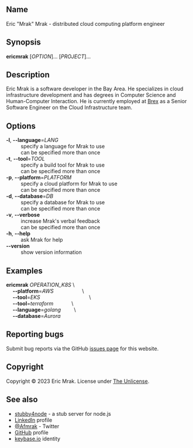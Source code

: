 <script id="typewriter">man ericmrak</script>

## Name

Eric "Mrak" Mrak - distributed cloud computing platform engineer

## Synopsis

__ericmrak__ \[_OPTION_\]... \[_PROJECT_\]...

## Description

Eric Mrak is a software developer in the Bay Area. He specializes in cloud infrastructure
development and has degrees in Computer Science and Human-Computer Interaction.
He is currently employed at [Brex](https://brex.com) as a
Senior Software Engineer on the Cloud Infrastructure team.

## Options

<dl>
<dt><strong>-l</strong>, <strong>--language</strong>=<em>LANG</em></dt>
<dd>specify a language for Mrak to use</dd>
<dd>can be specified more than once</dd>

<dt><strong>-t</strong>, <strong>--tool</strong>=<em>TOOL</em></dt>
<dd>specify a build tool for Mrak to use</dd>
<dd>can be specified more than once</dd>

<dt><strong>-p</strong>, <strong>--platform</strong>=<em>PLATFORM</em></dt>
<dd>specify a cloud platform for Mrak to use</dd>
<dd>can be specified more than once</dd>

<dt><strong>-d</strong>, <strong>--database</strong>=<em>DB</em></dt>
<dd>specify a database for Mrak to use</dd>
<dd>can be specified more than once</dd>

<dt><strong>-v</strong>, <strong>--verbose</strong></dt>
<dd>increase Mrak's verbal feedback</dd>
<dd>can be specified more than once</dd>

<dt><strong>-h</strong>, <strong>--help</strong></dt>
<dd>ask Mrak for help</dd>

<dt><strong>--version</strong></dt>
<dd>show version information</dd>
</dl>

## Examples

__ericmrak__ _OPERATION_K8S_ \\
<br>&emsp; __--platform__=_AWS_ &emsp;&emsp;&emsp;&emsp;&emsp; \\
<br>&emsp; __--tool__=_EKS_ &emsp;&emsp;&emsp;&emsp;&emsp;&emsp;&emsp;&emsp;&emsp; \\
<br>&emsp; __--tool__=_terraform_ &emsp;&emsp;&emsp; \\
<br>&emsp; __--language__=_golang_ &emsp;&emsp; \\
<br>&emsp; __--database__=_Aurora_

## Reporting bugs

Submit bug reports via the GitHub [issues page](https://github.com/mrak/website/issues) for this website.

## Copyright

Copyright &copy; 2023 Eric Mrak. License under [The
Unlicense](http://unlicense.org).

## See also

* [stubby4node](/2012-10-09/stubby4node) - a stub server for node.js
* [LinkedIn](https://linkedin.com/in/ericmrak) profile
* [@Afmrak](https://twitter.com/Afmrak) - Twitter
* [GitHub](https://github.com/mrak) profile
* [keybase.io](https://keybase.io/mrak) identity
